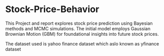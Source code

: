 # Stock-Price-Behavior

This Project and report explores stock price prediction using Bayesian methods and MCMC simulations. The initial model employs Gaussian Brownian Motion (GBM) for foundational insights into future stock prices. 

The dataset used is yahoo finance dataset which aslo known as yfinance dataset
